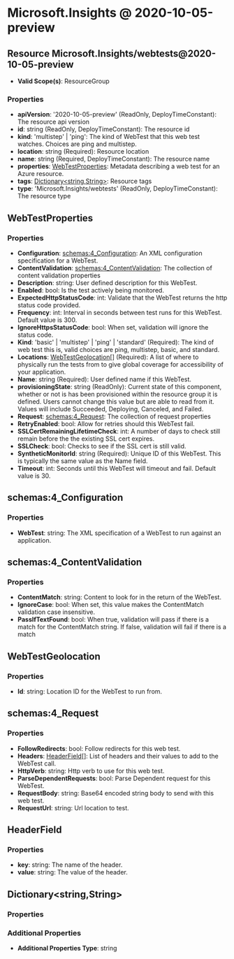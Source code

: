 # Microsoft.Insights @ 2020-10-05-preview

## Resource Microsoft.Insights/webtests@2020-10-05-preview
* **Valid Scope(s)**: ResourceGroup
### Properties
* **apiVersion**: '2020-10-05-preview' (ReadOnly, DeployTimeConstant): The resource api version
* **id**: string (ReadOnly, DeployTimeConstant): The resource id
* **kind**: 'multistep' | 'ping': The kind of WebTest that this web test watches. Choices are ping and multistep.
* **location**: string (Required): Resource location
* **name**: string (Required, DeployTimeConstant): The resource name
* **properties**: [WebTestProperties](#webtestproperties): Metadata describing a web test for an Azure resource.
* **tags**: [Dictionary<string,String>](#dictionarystringstring): Resource tags
* **type**: 'Microsoft.Insights/webtests' (ReadOnly, DeployTimeConstant): The resource type

## WebTestProperties
### Properties
* **Configuration**: [schemas:4_Configuration](#schemas4configuration): An XML configuration specification for a WebTest.
* **ContentValidation**: [schemas:4_ContentValidation](#schemas4contentvalidation): The collection of content validation properties
* **Description**: string: User defined description for this WebTest.
* **Enabled**: bool: Is the test actively being monitored.
* **ExpectedHttpStatusCode**: int: Validate that the WebTest returns the http status code provided.
* **Frequency**: int: Interval in seconds between test runs for this WebTest. Default value is 300.
* **IgnoreHttpsStatusCode**: bool: When set, validation will ignore the status code.
* **Kind**: 'basic' | 'multistep' | 'ping' | 'standard' (Required): The kind of web test this is, valid choices are ping, multistep, basic, and standard.
* **Locations**: [WebTestGeolocation](#webtestgeolocation)[] (Required): A list of where to physically run the tests from to give global coverage for accessibility of your application.
* **Name**: string (Required): User defined name if this WebTest.
* **provisioningState**: string (ReadOnly): Current state of this component, whether or not is has been provisioned within the resource group it is defined. Users cannot change this value but are able to read from it. Values will include Succeeded, Deploying, Canceled, and Failed.
* **Request**: [schemas:4_Request](#schemas4request): The collection of request properties
* **RetryEnabled**: bool: Allow for retries should this WebTest fail.
* **SSLCertRemainingLifetimeCheck**: int: A number of days to check still remain before the the existing SSL cert expires.
* **SSLCheck**: bool: Checks to see if the SSL cert is still valid.
* **SyntheticMonitorId**: string (Required): Unique ID of this WebTest. This is typically the same value as the Name field.
* **Timeout**: int: Seconds until this WebTest will timeout and fail. Default value is 30.

## schemas:4_Configuration
### Properties
* **WebTest**: string: The XML specification of a WebTest to run against an application.

## schemas:4_ContentValidation
### Properties
* **ContentMatch**: string: Content to look for in the return of the WebTest.
* **IgnoreCase**: bool: When set, this value makes the ContentMatch validation case insensitive.
* **PassIfTextFound**: bool: When true, validation will pass if there is a match for the ContentMatch string.  If false, validation will fail if there is a match

## WebTestGeolocation
### Properties
* **Id**: string: Location ID for the WebTest to run from.

## schemas:4_Request
### Properties
* **FollowRedirects**: bool: Follow redirects for this web test.
* **Headers**: [HeaderField](#headerfield)[]: List of headers and their values to add to the WebTest call.
* **HttpVerb**: string: Http verb to use for this web test.
* **ParseDependentRequests**: bool: Parse Dependent request for this WebTest.
* **RequestBody**: string: Base64 encoded string body to send with this web test.
* **RequestUrl**: string: Url location to test.

## HeaderField
### Properties
* **key**: string: The name of the header.
* **value**: string: The value of the header.

## Dictionary<string,String>
### Properties
### Additional Properties
* **Additional Properties Type**: string

